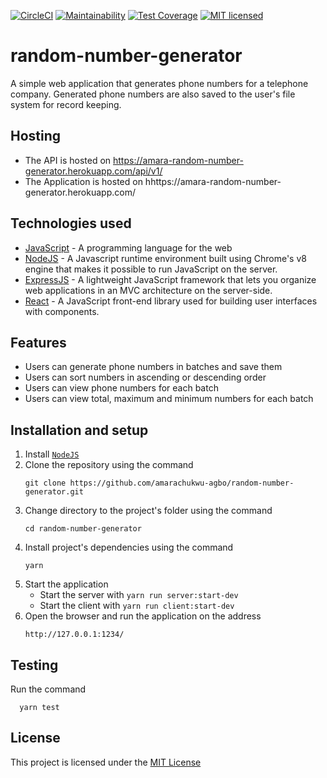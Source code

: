 [![CircleCI](https://circleci.com/gh/amarachukwu-agbo/random-number-generator.svg?style=svg)](https://circleci.com/gh/amarachukwu-agbo/random-number-generator)
[![Maintainability](https://api.codeclimate.com/v1/badges/a5251b4518478195b3aa/maintainability)](https://codeclimate.com/github/amarachukwu-agbo/random-number-generator/maintainability)
[![Test Coverage](https://api.codeclimate.com/v1/badges/a5251b4518478195b3aa/test_coverage)](https://codeclimate.com/github/amarachukwu-agbo/random-number-generator/test_coverage)
[![MIT licensed](https://img.shields.io/badge/license-MIT-blue.svg)](https://raw.githubusercontent.com/hyperium/hyper/master/LICENSE)
# random-number-generator
A simple web application that generates phone numbers for a telephone company. Generated phone numbers are also saved to the user's file system for record keeping.

## Hosting
* The API is hosted on https://amara-random-number-generator.herokuapp.com/api/v1/
* The Application is hosted on hhttps://amara-random-number-generator.herokuapp.com/

## Technologies used
* [JavaScript](https://www.javascript.com/) - A programming language for the web
* [NodeJS](https://nodejs.org/en/) - A Javascript runtime environment built using Chrome's v8 engine that makes it possible to run JavaScript on the server.
* [ExpressJS](https://expressjs.com/) - A lightweight JavaScript framework that lets you organize web applications in an MVC architecture on the server-side.
* [React](https://www.reactjs.org/) - A JavaScript front-end library used for building user interfaces with components.

## Features
* Users can generate phone numbers in batches and save them
* Users can sort numbers in ascending or descending order
* Users can view phone numbers for each batch
* Users can view total, maximum and minimum numbers for each batch

## Installation and setup
1. Install [`NodeJS`](https://nodejs.org/en/download/)
2. Clone the repository using the command
    ```
    git clone https://github.com/amarachukwu-agbo/random-number-generator.git
    ```
4. Change directory to the project's folder using the command
    ```
    cd random-number-generator
    ```
5. Install project's dependencies using the command
    ```
    yarn
    ```
6. Start the application
    * Start the server with ```
    yarn run server:start-dev ```
    * Start the client with ```
    yarn run client:start-dev ```
10. Open the browser and run the application on the address
    ```
    http://127.0.0.1:1234/
    ```

## Testing
  Run the command
  ```
    yarn test
  ```
## License
This project is licensed under the [MIT License](https://github.com/amarachukwu-agbo/random-number-generator/blob/develop/LICENSE)
